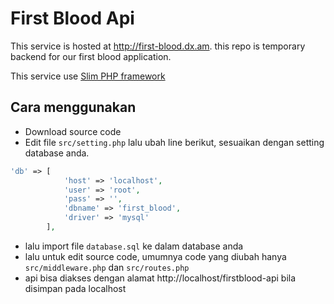 # First Blood Api

This service is hosted at http://first-blood.dx.am. this repo is temporary backend for our first blood application.

This service use [Slim PHP framework](https://www.slimframework.com/)

## Cara menggunakan
- Download source code
- Edit file `src/setting.php` lalu ubah line berikut, sesuaikan dengan setting database anda.
```php
'db' => [
            'host' => 'localhost',
            'user' => 'root',
            'pass' => '',
            'dbname' => 'first_blood',
            'driver' => 'mysql'
        ],
```
* lalu import file `database.sql` ke dalam database anda
* lalu untuk edit source code, umumnya code yang diubah hanya `src/middleware.php` dan `src/routes.php`
* api bisa diakses dengan alamat <a>http://localhost/firstblood-api</a> bila disimpan pada localhost
